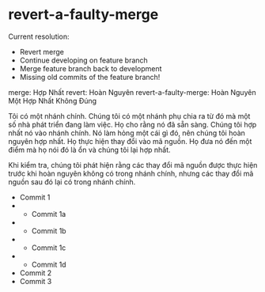 # revert-a-faulty-merge

Current resolution:
- Revert merge
- Continue developing on feature branch
- Merge feature branch back to development
- Missing old commits of the feature branch!

merge: Hợp Nhất
revert: Hoàn Nguyên
revert-a-faulty-merge: Hoàn Nguyên Một Hợp Nhất Không Đúng

Tôi có một nhánh chính. Chúng tôi có một nhánh phụ chia ra từ đó mà một số nhà phát triển đang làm việc. Họ cho rằng nó đã sẵn sàng. Chúng tôi hợp nhất nó vào nhánh chính. Nó làm hỏng một cái gì đó, nên chúng tôi hoàn nguyên hợp nhất. Họ thực hiện thay đổi vào mã nguồn. Họ đưa nó đến một điểm mà họ nói đó là ổn và chúng tôi lại hợp nhất.

Khi kiểm tra, chúng tôi phát hiện rằng các thay đổi mã nguồn được thực hiện trước khi hoàn nguyên không có trong nhánh chính, nhưng các thay đổi mã nguồn sau đó lại có trong nhánh chính.


* Commit 1
* * Commit 1a
* * Commit 1b
* * Commit 1c
* * Commit 1d
* Commit 2
* Commit 3